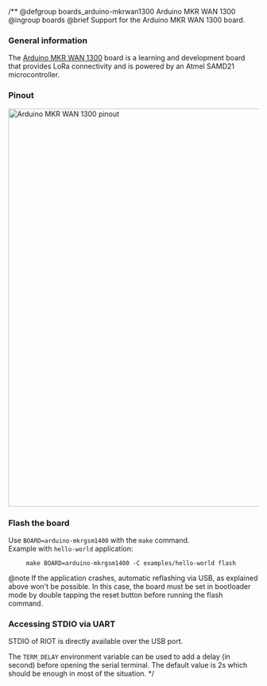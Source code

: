 /**
@defgroup    boards_arduino-mkrwan1300 Arduino MKR WAN 1300
@ingroup     boards
@brief       Support for the Arduino MKR WAN 1300 board.

### General information

The [Arduino MKR WAN 1300](https://store.arduino.cc/mkr-wan-1300) board is
a learning and development board that provides LoRa connectivity and is
powered by an Atmel SAMD21 microcontroller.

### Pinout

<img src="https://www.arduino.cc/en/uploads/Main/MKR1000_pinout.png"
     alt="Arduino MKR WAN 1300 pinout" style="height:800px;"/>

### Flash the board

Use `BOARD=arduino-mkrgsm1400` with the `make` command.<br/>
Example with `hello-world` application:
```
     make BOARD=arduino-mkrgsm1400 -C examples/hello-world flash
```

@note     If the application crashes, automatic reflashing via USB, as explained
          above won't be possible. In this case, the board must be set in
          bootloader mode by double tapping the reset button before running the
          flash command.

### Accessing STDIO via UART

STDIO of RIOT is directly available over the USB port.

The `TERM_DELAY` environment variable can be used to add a delay (in second)
before opening the serial terminal. The default value is 2s which should be
enough in most of the situation.
 */